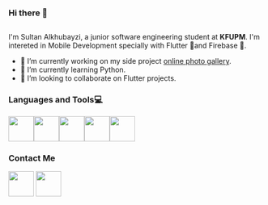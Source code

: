 ### Hi there 👋

##

I'm Sultan Alkhubayzi, a junior software engineering student at **KFUPM**. I'm intereted in Mobile Development specially with Flutter 💙and Firebase 🧡.


- 🔭 I’m currently working on my side project [online photo gallery](https://github.com/Sultan-dev/online_photo_gallery).
- 🌱 I’m currently learning Python.
- 👯 I’m looking to collaborate on Flutter projects.






### Languages and Tools💻


[<img src="https://user-images.githubusercontent.com/80318856/151713183-a863a2b0-45f7-43d6-84c0-c3aa129f6c11.png" width="50" height="50">](https://flutter.dev/)[<img src="https://user-images.githubusercontent.com/80318856/151713181-a62eaffc-e6bb-4a06-8089-8dabb2abfe8e.png" width="50" height="50">](https://bit.ly/3HgQQbY)[<img src="https://user-images.githubusercontent.com/80318856/151713172-f2a48398-5bb9-433f-8f5d-e56e096bcfb7.png" width="50" height="50">](https://dart.dev/)[<img src="https://user-images.githubusercontent.com/80318856/151713192-49cf0bd8-8eb0-4f7d-8d2e-1ec5f5cbbb5c.png" width="50" height="50">](https://www.java.com/en/)[<img src="https://user-images.githubusercontent.com/80318856/151713180-64fb7b1d-106c-4fc0-96a9-1935c6be6667.png" width="50" height="50">](https://www.python.org/)







### Contact Me


[<img src="https://user-images.githubusercontent.com/80318856/151713701-10f26dc6-39de-4b55-bbac-617f8b652b10.png" width="50" height="50">](https://bit.ly/3ASfwFm)
[<img src="https://user-images.githubusercontent.com/80318856/151713704-ee00695d-906d-4f7f-8f98-abd687572303.png" width="50" height="50">](mailto:s.alkhubayzi@gmail.com)
